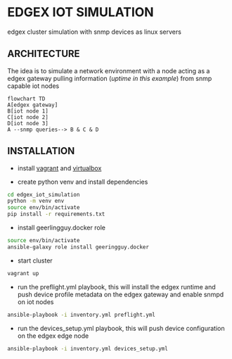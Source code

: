 # EDGEX IOT SIMULATION

edgex cluster simulation with snmp devices as linux servers

## ARCHITECTURE

The idea is to simulate a network environment with a node acting as a edgex gateway pulling information (*uptime in this example*) from snmp capable iot nodes 

```mermaid
flowchart TD
A[edgex gateway]
B[iot node 1]
C[iot node 2]
D[iot node 3]
A --snmp queries--> B & C & D
```

## INSTALLATION

- install [vagrant](https://www.vagrantup.com/) and [virtualbox](https://www.virtualbox.org/)

- create python venv and install dependencies

```bash
cd edgex_iot_simulation
python -m venv env 
source env/bin/activate
pip install -r requirements.txt
```

- install geerlingguy.docker role

```bash
source env/bin/activate
ansible-galaxy role install geeringguy.docker
```

- start cluster

```bash
vagrant up
```

- run the preflight.yml playbook, this will install the edgex runtime and push device profile metadata on the edgex gateway and enable snmpd on iot nodes

```bash
ansible-playbook -i inventory.yml preflight.yml
```

- run the devices_setup.yml playbook, this will push device configuration on the edgex edge node

```bash
ansible-playbook -i inventory.yml devices_setup.yml
```
